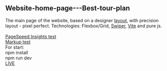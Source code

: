 ## Website-home-page---Best-tour-plan
The main page of the website, based on a designer [layout](https://github.com/AndrewShedov/Website-home-page---Best-tour-plan/tree/main/public/layout), with precision layout - pixel perfect.
Technologies: Flexbox/Grid, [Swiper](https://swiperjs.com/), [Vite](https://vitejs.dev/) and pure js. <br/><br/>
[PageSpeed Insights test](https://developers.google.com/speed/pagespeed/insights/?url=https://website-home-page-best-tour-plan-andrewshedov.vercel.app/) <br/>
[Markup test](https://validator.w3.org/nu/?doc=https%3A%2F%2Fwebsite-home-page-best-tour-plan-andrewshedov.vercel.app%2F) <br/>
For start: <br/>
npm install <br/>
npm run dev  <br/>
[LIVE](https://site-home-page-best-tour-plan-andrewshedov.vercel.app/)


